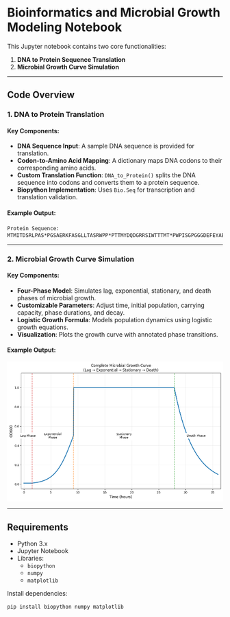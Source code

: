 # Bioinformatics and Microbial Growth Modeling Notebook

This Jupyter notebook contains two core functionalities:
1. **DNA to Protein Sequence Translation**
2. **Microbial Growth Curve Simulation**

---

## Code Overview

### 1. DNA to Protein Translation
#### Key Components:
- **DNA Sequence Input**: A sample DNA sequence is provided for translation.
- **Codon-to-Amino Acid Mapping**: A dictionary maps DNA codons to their corresponding amino acids.
- **Custom Translation Function**: `DNA_to_Protein()` splits the DNA sequence into codons and converts them to a protein sequence.
- **Biopython Implementation**: Uses `Bio.Seq` for transcription and translation validation.

#### Example Output:
```
Protein Sequence: MTMITDSRLPAS*PGSAERKFASGLLTASRWPP*PTTMYDQDGRRSIWTTTMT*PWPISGPGGGDEFEYAEFDRFFSGDQASMTYEMADLQDRVSVFGAA
```

---

### 2. Microbial Growth Curve Simulation
#### Key Components:
- **Four-Phase Model**: Simulates lag, exponential, stationary, and death phases of microbial growth.
- **Customizable Parameters**: Adjust time, initial population, carrying capacity, phase durations, and decay.
- **Logistic Growth Formula**: Models population dynamics using logistic growth equations.
- **Visualization**: Plots the growth curve with annotated phase transitions.

#### Example Output:
![Growth Curve Plot](images/growth_curve.jpg)

---

## Requirements
- Python 3.x
- Jupyter Notebook
- Libraries:
  - `biopython`
  - `numpy`
  - `matplotlib`

Install dependencies:
```bash
pip install biopython numpy matplotlib
```
